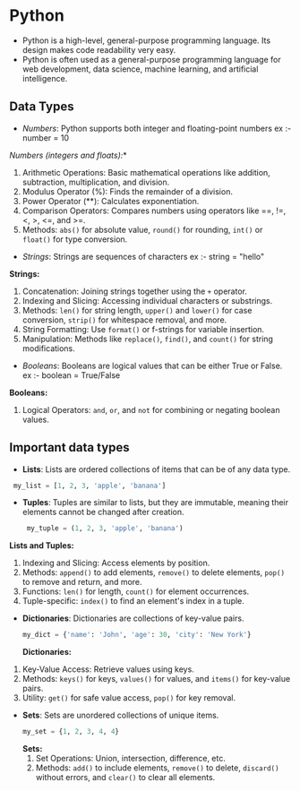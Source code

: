 # Python

- Python is a high-level, general-purpose programming language. Its design makes code readability very easy.
- Python is often used as a general-purpose programming language for web development, data science, machine learning, and artificial intelligence.
 
## Data Types 
-  *Numbers*: Python supports both integer and floating-point numbers ex :- number = 10

 *Numbers (integers and floats):**
1. Arithmetic Operations: Basic mathematical operations like addition, subtraction, multiplication, and division.
2. Modulus Operator (%): Finds the remainder of a division.
3. Power Operator (**): Calculates exponentiation.
4. Comparison Operators: Compares numbers using operators like ==, !=, <, >, <=, and >=.
5. Methods: `abs()` for absolute value, `round()` for rounding, `int()` or `float()` for type conversion.

  
-  *Strings*: Strings are sequences of characters ex :- string = "hello"

**Strings:**
1. Concatenation: Joining strings together using the `+` operator.
2. Indexing and Slicing: Accessing individual characters or substrings.
3. Methods: `len()` for string length, `upper()` and `lower()` for case conversion, `strip()` for whitespace removal, and more.
4. String Formatting: Use `format()` or f-strings for variable insertion.
5. Manipulation: Methods like `replace()`, `find()`, and `count()` for string modifications.

-  *Booleans*: Booleans are logical values that can be either True or False. ex :- boolean = True/False

**Booleans:**
1. Logical Operators: `and`, `or`, and `not` for combining or negating boolean values.

  
## Important data types
-  **Lists**: Lists are ordered collections of items that can be of any data type.
  ```python
   my_list = [1, 2, 3, 'apple', 'banana']
  ```
- **Tuples**: Tuples are similar to lists, but they are immutable, meaning their elements cannot be changed after creation.
  ```python
   my_tuple = (1, 2, 3, 'apple', 'banana')
  ```
**Lists and Tuples:**
1. Indexing and Slicing: Access elements by position.
2. Methods: `append()` to add elements, `remove()` to delete elements, `pop()` to remove and return, and more.
3. Functions: `len()` for length, `count()` for element occurrences.
4. Tuple-specific: `index()` to find an element's index in a tuple.

   
- **Dictionaries**: Dictionaries are collections of key-value pairs. 
  ```python
  my_dict = {'name': 'John', 'age': 30, 'city': 'New York'}
  ```
  **Dictionaries:**
1. Key-Value Access: Retrieve values using keys.
2. Methods: `keys()` for keys, `values()` for values, and `items()` for key-value pairs.
3. Utility: `get()` for safe value access, `pop()` for key removal.

- **Sets**: Sets are unordered collections of unique items.
  ```python
  my_set = {1, 2, 3, 4, 4}  
  ```
  **Sets:**
  1. Set Operations: Union, intersection, difference, etc.
  2. Methods: `add()` to include elements, `remove()` to delete, `discard()` without errors, and `clear()` to clear all elements.


